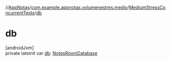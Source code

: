 //[AppNotas](../../../index.md)/[com.example.appnotas.volumenestres.medio](../index.md)/[MediumStressConcurrentTests](index.md)/[db](db.md)

# db

[androidJvm]\
private lateinit var [db](db.md): [NotesRoomDatabase](../../com.example.appnotas.database/-notes-room-database/index.md)
